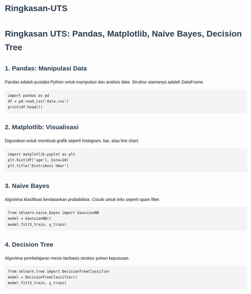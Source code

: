 # Ringkasan-UTS
<!DOCTYPE html>
<html>
<head>
  <meta charset="UTF-8">
  <title>Ringkasan UTS</title>
  <style>
    body { font-family: Arial, sans-serif; max-width: 800px; margin: 40px auto; line-height: 1.6; }
    pre { background: #f4f4f4; padding: 10px; overflow-x: auto; }
    h1, h2 { color: #2c3e50; }
  </style>
</head>
<body>
  <h1>Ringkasan UTS: Pandas, Matplotlib, Naive Bayes, Decision Tree</h1>

  <h2>1. Pandas: Manipulasi Data</h2>
  <p>Pandas adalah pustaka Python untuk manipulasi dan analisis data. Struktur utamanya adalah DataFrame.</p>
  <pre><code>import pandas as pd
df = pd.read_csv('data.csv')
print(df.head())</code></pre>

  <h2>2. Matplotlib: Visualisasi</h2>
  <p>Digunakan untuk membuat grafik seperti histogram, bar, atau line chart.</p>
  <pre><code>import matplotlib.pyplot as plt
plt.hist(df['age'], bins=10)
plt.title('Distribusi Umur')</code></pre>

  <h2>3. Naive Bayes</h2>
  <p>Algoritma klasifikasi berdasarkan probabilitas. Cocok untuk teks seperti spam filter.</p>
  <pre><code>from sklearn.naive_bayes import GaussianNB
model = GaussianNB()
model.fit(X_train, y_train)</code></pre>

  <h2>4. Decision Tree</h2>
  <p>Algoritma pembelajaran mesin berbasis struktur pohon keputusan.</p>
  <pre><code>from sklearn.tree import DecisionTreeClassifier
model = DecisionTreeClassifier()
model.fit(X_train, y_train)</code></pre>
</body>
</html>
